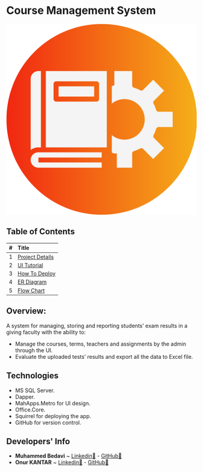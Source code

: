 # Course Management System

![](.gitbook/assets/logo.png)

## Table of Contents

| \# | Title |
| :--- | :--- |
| 1 | [Project Details](project-details/) |
| 2 | [UI Tutorial](ui-tutorial/) |
| 3 | [How To Deploy](how-to-deploy.md) |
| 4 | [ER Diagram](er-diagram.md) |
| 5 | [Flow Chart](flow-chart.md) |

## Overview:

A system for managing, storing and reporting students’ exam results in a giving faculty with the ability to:

* Manage the courses, terms, teachers and assignments by the admin through the UI.
* Evaluate the uploaded tests’ results and export all the data to Excel file.

## Technologies

* MS SQL Server.
* Dapper.
* MahApps.Metro for UI design.
* Office.Core.
* Squirrel for deploying the app.
* GitHub for version control.

## Developers' Info

* **Muhammed Bedavi** ~ [Linkedin🔗](https://www.linkedin.com/in/mhdb96/) - [GitHub🔗](https://github.com/mhdb96)
* **Onur KANTAR** ~ [Linkedin🔗](https://www.linkedin.com/in/onur-kantar-580ab1ab/) - [GitHub🔗](https://github.com/simiyen)

